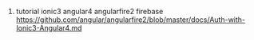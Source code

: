1. tutorial ionic3 angular4 angularfire2 firebase
https://github.com/angular/angularfire2/blob/master/docs/Auth-with-Ionic3-Angular4.md
